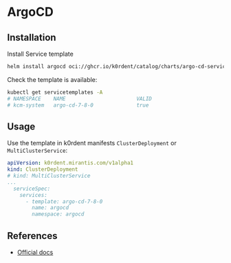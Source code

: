 # ArgoCD

## Installation
Install Service template
~~~bash
helm install argocd oci://ghcr.io/k0rdent/catalog/charts/argo-cd-service-template
~~~

Check the template is available:
~~~bash
kubectl get servicetemplates -A
# NAMESPACE    NAME                       VALID
# kcm-system   argo-cd-7-8-0              true
~~~

## Usage
Use the template in k0rdent manifests `ClusterDeployment` or `MultiClusterService`:
~~~yaml
apiVersion: k0rdent.mirantis.com/v1alpha1
kind: ClusterDeployment
# kind: MultiClusterService
...
  serviceSpec:
    services:
      - template: argo-cd-7-8-0
        name: argocd
        namespace: argocd
~~~

## References
- [Official docs](https://argo-cd.readthedocs.io/en/stable/)
